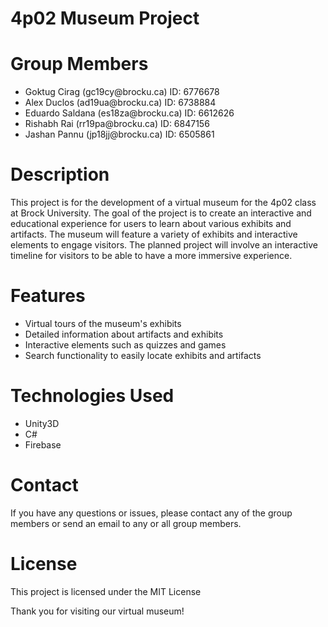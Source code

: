 4p02 Museum Project
====================

# Group Members

<ul>
  <li>Goktug Cirag (gc19cy@brocku.ca) ID: 6776678</li>
  <li>Alex Duclos (ad19ua@brocku.ca) ID: 6738884</li>
  <li>Eduardo Saldana (es18za@brocku.ca) ID: 6612626</li>
  <li>Rishabh Rai (rr19pa@brocku.ca) ID: 6847156</li>
  <li>Jashan Pannu (jp18jj@brocku.ca) ID: 6505861</li>
</ul>

# Description
This project is for the development of a virtual museum for the 4p02 class at Brock University. The goal of the project is to create an interactive and educational experience for users to learn about various exhibits and artifacts. The museum will feature a variety of exhibits and interactive elements to engage visitors. The planned project will involve an interactive timeline for visitors to be able to have a more immersive experience.

# Features
<ul>
  <li> Virtual tours of the museum's exhibits </li>
  <li> Detailed information about artifacts and exhibits </li>
  <li> Interactive elements such as quizzes and games </li>
  <li> Search functionality to easily locate exhibits and artifacts </li>
</ul>

# Technologies Used
<ul>
  <li> Unity3D </li>
  <li> C# </li>
  <li> Firebase </li>
</ul>

# Contact
If you have any questions or issues, please contact any of the group members or send an email to any or all group members. 

# License
This project is licensed under the MIT License

Thank you for visiting our virtual museum!
